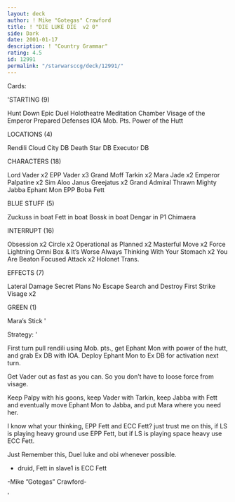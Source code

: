 ```yaml
---
layout: deck
author: ! Mike "Gotegas" Crawford
title: ! "DIE LUKE DIE  v2 0"
side: Dark
date: 2001-01-17
description: ! "Country Grammar"
rating: 4.5
id: 12991
permalink: "/starwarsccg/deck/12991/"
---
```

Cards: 

'STARTING (9)

Hunt Down
Epic Duel
Holotheatre
Meditation Chamber
Visage of the Emperor
Prepared Defenses
IOA
Mob. Pts.
Power of the Hutt

LOCATIONS (4)

Rendili
Cloud City DB
Death Star DB
Executor DB

CHARACTERS (18)

Lord Vader x2
EPP Vader x3
Grand Moff Tarkin x2
Mara Jade x2
Emperor Palpatine x2
Sim Aloo
Janus Greejatus x2
Grand Admiral Thrawn
Mighty Jabba
Ephant Mon
EPP Boba Fett

BLUE STUFF (5)

Zuckuss in boat
Fett in boat
Bossk in boat
Dengar in P1
Chimaera


INTERRUPT (16)

Obsession x2
Circle x2
Operational as Planned x2
Masterful Move x2
Force Lightning
Omni Box & It’s Worse
Always Thinking With Your Stomach x2
You Are Beaton
Focused Attack x2
Holonet Trans.

EFFECTS (7)

Lateral Damage
Secret Plans
No Escape
Search and Destroy
First Strike
Visage x2

GREEN (1)

Mara’s Stick  '

Strategy: '

First turn pull rendili using Mob. pts., get Ephant Mon with power of the hutt, and grab Ex DB with IOA. Deploy Ephant Mon to Ex DB for activation next turn.

Get Vader out as fast as you can. So you don’t have to loose force from visage.

Keep Palpy with his goons, keep Vader with Tarkin, keep Jabba with Fett and eventually move Ephant Mon to Jabba, and put Mara where you need her.

I know what your thinking, EPP Fett and ECC Fett? just trust me on this, if LS is playing heavy ground use EPP Fett, but if LS is playing space heavy use ECC Fett.

Just Remember this, Duel luke and obi whenever possible.
- druid, Fett in slave1 is ECC Fett

-Mike ”Gotegas” Crawford-

'
